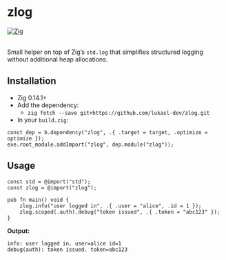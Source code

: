 # zlog

<a href="https://ziglang.org/">
    <img src="https://img.shields.io/badge/Written_In-Zig-f4a41c?style=for-the-badge&logo=zig" alt="Zig" />
</a>

<br />
<br />

Small helper on top of Zig’s `std.log` that simplifies structured logging
without additional heap allocations.

## Installation

- Zig 0.14.1+
- Add the dependency:
  - `zig fetch --save git+https://github.com/lukasl-dev/zlog.git`
- In your `build.zig`:

```
const dep = b.dependency("zlog", .{ .target = target, .optimize = optimize });
exe.root_module.addImport("zlog", dep.module("zlog"));
```

## Usage

```
const std = @import("std");
const zlog = @import("zlog");

pub fn main() void {
    zlog.info("user logged in", .{ .user = "alice", .id = 1 });
    zlog.scoped(.auth).debug("token issued", .{ .token = "abc123" });
}
```

**Output:**

```
info: user logged in. user=alice id=1
debug(auth): token issued. token=abc123
```

